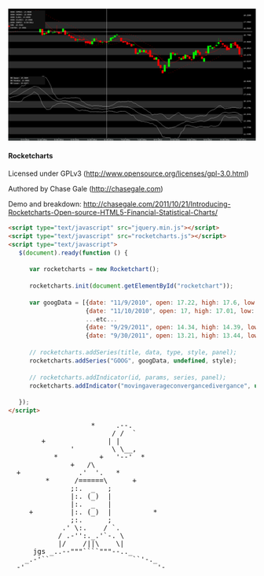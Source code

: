 ![rocketchart](https://github.com/chasebgale/rocketcharts/raw/master/docs/chart.png)
  
#### Rocketcharts

Licensed under GPLv3 (http://www.opensource.org/licenses/gpl-3.0.html)

Authored by Chase Gale (http://chasegale.com)

Demo and breakdown: http://chasegale.com/2011/10/21/Introducing-Rocketcharts-Open-source-HTML5-Financial-Statistical-Charts/

```html
<script type="text/javascript" src="jquery.min.js"></script>
<script type="text/javascript" src="rocketcharts.js"></script>
<script type="text/javascript">
   $(document).ready(function () {    
 
      var rocketcharts = new Rocketchart();
 
      rocketcharts.init(document.getElementById("rocketchart")); 
 
      var googData = [{date: "11/9/2010", open: 17.22, high: 17.6, low: 16.86, close: 16.97, volume: 56218900},
                      {date: "11/10/2010", open: 17, high: 17.01, low: 16.75, close: 16.94, volume: 17012600},
                      ...etc...
                      {date: "9/29/2011", open: 14.34, high: 14.39, low: 13.15, close: 13.42, volume: 45776600},
                      {date: "9/30/2011", open: 13.21, high: 13.44, low: 13.11, close: 13.17, volume: 30232800}];
 
      // rocketcharts.addSeries(title, data, type, style, panel);
      rocketcharts.addSeries("GOOG", googData, undefined, style);
      
      // rocketcharts.addIndicator(id, params, series, panel);
      rocketcharts.addIndicator("movingaverageconvergancedivergance", undefined, 0);
 
   });
</script>
```

<pre>
                    *     .--.
                         / /  `   
        +               | |       
               '         \ \__,   
           *          +   '--'  *
               +   /\
  +              .'  '.   *
         *      /======\      +
               ;:.  _   ;
               |:. (_)  |
               |:.  _   |
     +         |:. (_)  |          *
               ;:.      ;
             .' \:.    / `.
            / .-'':._.'`-. \
            |/    /||\    \|
      jgs _..--"""````"""--.._
    _.-'``                    ``'-._
  -'                                '-
</pre>